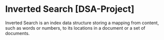 # Inverted Search [DSA-Project]
 Inverted Search is an index data structure storing a mapping from content, such as words or numbers, to its locations in a document or a set of documents.
